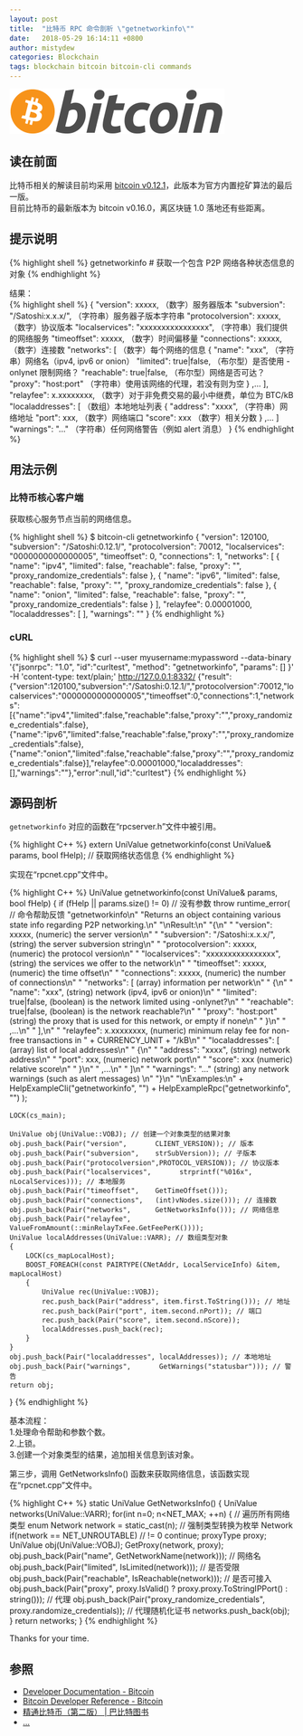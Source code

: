 ```yaml
---
layout: post
title:  "比特币 RPC 命令剖析 \"getnetworkinfo\""
date:   2018-05-29 16:14:11 +0800
author: mistydew
categories: Blockchain
tags: blockchain bitcoin bitcoin-cli commands
---
```

![bitcoin](/images/20180504/bitcoin.svg)

## 读在前面
比特币相关的解读目前均采用 [bitcoin v0.12.1](https://github.com/bitcoin/bitcoin/tree/v0.12.1)，此版本为官方内置挖矿算法的最后一版。<br>
目前比特币的最新版本为 bitcoin v0.16.0，离区块链 1.0 落地还有些距离。

## 提示说明

{% highlight shell %}
getnetworkinfo # 获取一个包含 P2P 网络各种状态信息的对象
{% endhighlight %}

结果：<br>
{% highlight shell %}
{
  "version": xxxxx,                      （数字）服务器版本
  "subversion": "/Satoshi:x.x.x/",     （字符串）服务器子版本字符串
  "protocolversion": xxxxx,              （数字）协议版本
  "localservices": "xxxxxxxxxxxxxxxx", （字符串）我们提供的网络服务
  "timeoffset": xxxxx,                   （数字）时间偏移量
  "connections": xxxxx,                  （数字）连接数
  "networks": [                          （数字）每个网络的信息
  {
    "name": "xxx",                     （字符串）网络名（ipv4, ipv6 or onion）
    "limited": true|false,               （布尔型）是否使用 -onlynet 限制网络？
    "reachable": true|false,             （布尔型）网络是否可达？
    "proxy": "host:port"               （字符串）使用该网络的代理，若没有则为空
  }
  ,...
  ],
  "relayfee": x.xxxxxxxx,                （数字）对于非免费交易的最小中继费，单位为 BTC/kB
  "localaddresses": [                    （数组）本地地址列表
  {
    "address": "xxxx",                 （字符串）网络地址
    "port": xxx,                         （数字）网络端口
    "score": xxx                         （数字）相关分数
  }
  ,...
  ]
  "warnings": "..."                    （字符串）任何网络警告（例如 alert 消息）
}
{% endhighlight %}

## 用法示例

### 比特币核心客户端

获取核心服务节点当前的网络信息。

{% highlight shell %}
$ bitcoin-cli getnetworkinfo
{
  "version": 120100,
  "subversion": "/Satoshi:0.12.1/",
  "protocolversion": 70012,
  "localservices": "0000000000000005",
  "timeoffset": 0,
  "connections": 1,
  "networks": [
    {
      "name": "ipv4",
      "limited": false,
      "reachable": false,
      "proxy": "",
      "proxy_randomize_credentials": false
    }, 
    {
      "name": "ipv6",
      "limited": false,
      "reachable": false,
      "proxy": "",
      "proxy_randomize_credentials": false
    }, 
    {
      "name": "onion",
      "limited": false,
      "reachable": false,
      "proxy": "",
      "proxy_randomize_credentials": false
    }
  ],
  "relayfee": 0.00001000,
  "localaddresses": [
  ],
  "warnings": ""
}
{% endhighlight %}

### cURL

{% highlight shell %}
$ curl --user myusername:mypassword --data-binary '{"jsonrpc": "1.0", "id":"curltest", "method": "getnetworkinfo", "params": [] }' -H 'content-type: text/plain;' http://127.0.0.1:8332/
{"result":{"version":120100,"subversion":"/Satoshi:0.12.1/","protocolversion":70012,"localservices":"0000000000000005","timeoffset":0,"connections":1,"networks":[{"name":"ipv4","limited":false,"reachable":false,"proxy":"","proxy_randomize_credentials":false},{"name":"ipv6","limited":false,"reachable":false,"proxy":"","proxy_randomize_credentials":false},{"name":"onion","limited":false,"reachable":false,"proxy":"","proxy_randomize_credentials":false}],"relayfee":0.00001000,"localaddresses":[],"warnings":""},"error":null,"id":"curltest"}
{% endhighlight %}

## 源码剖析
`getnetworkinfo` 对应的函数在“rpcserver.h”文件中被引用。

{% highlight C++ %}
extern UniValue getnetworkinfo(const UniValue& params, bool fHelp); // 获取网络状态信息
{% endhighlight %}

实现在“rpcnet.cpp”文件中。

{% highlight C++ %}
UniValue getnetworkinfo(const UniValue& params, bool fHelp)
{
    if (fHelp || params.size() != 0) // 没有参数
        throw runtime_error( // 命令帮助反馈
            "getnetworkinfo\n"
            "Returns an object containing various state info regarding P2P networking.\n"
            "\nResult:\n"
            "{\n"
            "  \"version\": xxxxx,                      (numeric) the server version\n"
            "  \"subversion\": \"/Satoshi:x.x.x/\",     (string) the server subversion string\n"
            "  \"protocolversion\": xxxxx,              (numeric) the protocol version\n"
            "  \"localservices\": \"xxxxxxxxxxxxxxxx\", (string) the services we offer to the network\n"
            "  \"timeoffset\": xxxxx,                   (numeric) the time offset\n"
            "  \"connections\": xxxxx,                  (numeric) the number of connections\n"
            "  \"networks\": [                          (array) information per network\n"
            "  {\n"
            "    \"name\": \"xxx\",                     (string) network (ipv4, ipv6 or onion)\n"
            "    \"limited\": true|false,               (boolean) is the network limited using -onlynet?\n"
            "    \"reachable\": true|false,             (boolean) is the network reachable?\n"
            "    \"proxy\": \"host:port\"               (string) the proxy that is used for this network, or empty if none\n"
            "  }\n"
            "  ,...\n"
            "  ],\n"
            "  \"relayfee\": x.xxxxxxxx,                (numeric) minimum relay fee for non-free transactions in " + CURRENCY_UNIT + "/kB\n"
            "  \"localaddresses\": [                    (array) list of local addresses\n"
            "  {\n"
            "    \"address\": \"xxxx\",                 (string) network address\n"
            "    \"port\": xxx,                         (numeric) network port\n"
            "    \"score\": xxx                         (numeric) relative score\n"
            "  }\n"
            "  ,...\n"
            "  ]\n"
            "  \"warnings\": \"...\"                    (string) any network warnings (such as alert messages) \n"
            "}\n"
            "\nExamples:\n"
            + HelpExampleCli("getnetworkinfo", "")
            + HelpExampleRpc("getnetworkinfo", "")
        );

    LOCK(cs_main);

    UniValue obj(UniValue::VOBJ); // 创建一个对象类型的结果对象
    obj.push_back(Pair("version",       CLIENT_VERSION)); // 版本
    obj.push_back(Pair("subversion",    strSubVersion)); // 子版本
    obj.push_back(Pair("protocolversion",PROTOCOL_VERSION)); // 协议版本
    obj.push_back(Pair("localservices",       strprintf("%016x", nLocalServices))); // 本地服务
    obj.push_back(Pair("timeoffset",    GetTimeOffset()));
    obj.push_back(Pair("connections",   (int)vNodes.size())); // 连接数
    obj.push_back(Pair("networks",      GetNetworksInfo())); // 网络信息
    obj.push_back(Pair("relayfee",      ValueFromAmount(::minRelayTxFee.GetFeePerK())));
    UniValue localAddresses(UniValue::VARR); // 数组类型对象
    {
        LOCK(cs_mapLocalHost);
        BOOST_FOREACH(const PAIRTYPE(CNetAddr, LocalServiceInfo) &item, mapLocalHost)
        {
            UniValue rec(UniValue::VOBJ);
            rec.push_back(Pair("address", item.first.ToString())); // 地址
            rec.push_back(Pair("port", item.second.nPort)); // 端口
            rec.push_back(Pair("score", item.second.nScore));
            localAddresses.push_back(rec);
        }
    }
    obj.push_back(Pair("localaddresses", localAddresses)); // 本地地址
    obj.push_back(Pair("warnings",       GetWarnings("statusbar"))); // 警告
    return obj;
}
{% endhighlight %}

基本流程：<br>
1.处理命令帮助和参数个数。<br>
2.上锁。<br>
3.创建一个对象类型的结果，追加相关信息到该对象。

第三步，调用 GetNetworksInfo() 函数来获取网络信息，该函数实现在“rpcnet.cpp”文件中。

{% highlight C++ %}
static UniValue GetNetworksInfo()
{
    UniValue networks(UniValue::VARR);
    for(int n=0; n<NET_MAX; ++n)
    { // 遍历所有网络类型
        enum Network network = static_cast<enum Network>(n); // 强制类型转换为枚举 Network
        if(network == NET_UNROUTABLE) // != 0
            continue;
        proxyType proxy;
        UniValue obj(UniValue::VOBJ);
        GetProxy(network, proxy);
        obj.push_back(Pair("name", GetNetworkName(network))); // 网络名
        obj.push_back(Pair("limited", IsLimited(network))); // 是否受限
        obj.push_back(Pair("reachable", IsReachable(network))); // 是否可接入
        obj.push_back(Pair("proxy", proxy.IsValid() ? proxy.proxy.ToStringIPPort() : string())); // 代理
        obj.push_back(Pair("proxy_randomize_credentials", proxy.randomize_credentials)); // 代理随机化证书
        networks.push_back(obj);
    }
    return networks;
}
{% endhighlight %}

Thanks for your time.

## 参照
* [Developer Documentation - Bitcoin](https://bitcoin.org/en/developer-documentation)
* [Bitcoin Developer Reference - Bitcoin](https://bitcoin.org/en/developer-reference#getnetworkinfo)
* [精通比特币（第二版） \| 巴比特图书](http://book.8btc.com/masterbitcoin2cn)
* [...](https://github.com/mistydew/blockchain)

